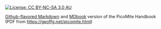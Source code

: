 [![License: CC BY-NC-SA 3.0 AU](https://licensebuttons.net/l/by-nc-sa/3.0/au/88x31.png)](https://creativecommons.org/licenses/by-nc-sa/3.0/au/)


[Github-flavored Markdown](https://docs.github.com/en/get-started/writing-on-github/getting-started-with-writing-and-formatting-on-github/basic-writing-and-formatting-syntax) and [MDbook](https://github.com/rust-lang/mdBook) version of the PicoMite Handbook (PDF from https://geoffg.net/picomite.html)